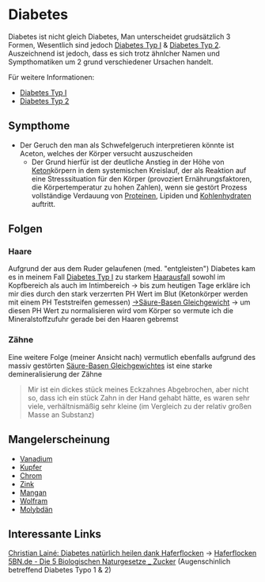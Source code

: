 # Diabetes

Diabetes ist nicht gleich Diabetes, Man unterscheidet grudsätzlich 3 Formen, Wesentlich sind jedoch [Diabetes Typ I](Diabetes%20Typ%201/Diabetes%20Typ%20I.md) & [Diabetes Typ 2](Diabetes%20Typ%202.md). Auszeichnend ist jedoch, dass es sich trotz ähnlcher Namen und Sympthomatiken um 2 grund verschiedener Ursachen handelt.

Für weitere Informationen:
- [Diabetes Typ I](Diabetes%20Typ%201/Diabetes%20Typ%20I.md)
- [Diabetes Typ 2](Diabetes%20Typ%202.md)


## Sympthome
- Der Geruch den man als Schwefelgeruch interpretieren könnte ist Aceton, welches der Körper versucht auszuscheiden
	- Der Grund hierfür ist der deutliche Anstieg in der Höhe von [Keton](../../../Glossar/Keton.md)körpern in dem systemischen Kreislauf, der als Reaktion auf eine Stresssituation für den Körper (provoziert Ernährungsfaktoren, die Körpertemperatur zu hohen Zahlen), wenn sie gestört Prozess vollständige Verdauung von [Proteinen](../../../Glossar/Protein.md), Lipiden und [Kohlenhydraten](../../../Stoffe/Nahrungs_Inhaltsstoffe/Kohlenhydrate.md) auftritt.

## Folgen
### Haare
Aufgrund der aus dem Ruder gelaufenen (med. "entgleisten") Diabetes kam es in meinem Fall [Diabetes Typ I](Diabetes%20Typ%201/Diabetes%20Typ%20I.md#Diabetes%20Typ%20I) zu starkem [Haarausfall](../Haarausfall.md) sowohl im Kopfbereich als auch im Intimbereich -> bis zum heutigen Tage erkläre ich mir dies durch den stark verzerrten PH Wert im Blut (Ketonkörper werden mit einem PH Teststreifen gemessen) [->Säure-Basen Gleichgewicht](../../../Glossar/Säure-Basen%20Gleichgewicht.md#Säure-Basen%20Gleichgewicht) -> um diesen PH Wert zu normalisieren wird vom Körper so vermute ich die Mineralstoffzufuhr gerade bei den Haaren gebremst

### Zähne
Eine weitere Folge (meiner Ansicht nach) vermutlich ebenfalls aufgrund des massiv gestörten [Säure-Basen Gleichgewichtes](../../../Glossar/Säure-Basen%20Gleichgewicht.md) ist eine starke demineralisierung der Zähne 
>Mir ist ein dickes stück meines Eckzahnes Abgebrochen, aber nicht so, dass ich ein stück Zahn in der Hand gehabt hätte, es waren sehr viele, verhältnismäßig sehr kleine (im Vergleich zu der relativ großen Masse an Substanz)

## Mangelerscheinung
- [Vanadium](../../../Stoffe/Datenbank_Elemente_Des_Periodensystems/Vanadium.md)
- [Kupfer](../../../Stoffe/Datenbank_Elemente_Des_Periodensystems/Kupfer.md)
- [Chrom](../../../Stoffe/Datenbank_Elemente_Des_Periodensystems/Chrom.md)
- [Zink](../../../Stoffe/Datenbank_Elemente_Des_Periodensystems/Zink.md)
- [Mangan](../../../Stoffe/Datenbank_Elemente_Des_Periodensystems/Mangan.md)
- [Wolfram](../../../Stoffe/Datenbank_Elemente_Des_Periodensystems/Wolfram.md)
- [Molybdän](../../../Stoffe/Datenbank_Elemente_Des_Periodensystems/Molybdän.md)


## Interessante Links
[Christian Lainé: Diabetes natürlich heilen dank Haferflocken](https://www.youtube.com/watch?v=x4qYZKi_AD8) -> [Haferflocken](../../../Stoffe/Rohstoffe/Hafer.md#Haferflocken)
[5BN.de - Die 5 Biologischen Naturgesetze _ Zucker](../../../Heilansätze/GNM/__Attachments/5BN.de%20-%20Die%205%20Biologischen%20Naturgesetze%20_%20Zucker.pdf) (Augenschinlich betreffend Diabetes Typo 1 & 2) 